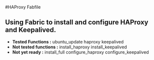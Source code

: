 #HAProxy Fabfile

Using Fabric to install and configure HAProxy and Keepalived.
------------------
- **Tested Functions :** 
	ubuntu_update
	haproxy
	keepalived
- **Not tested functions :**
	install_haproxy
	install_keepalived
- **Not yet ready :**
	install_full
	configure_haproxy
	configure_keepalived


